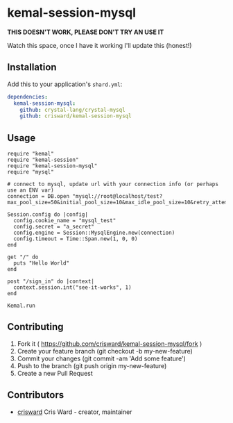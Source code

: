# kemal-session-mysql

**THIS DOESN'T WORK, PLEASE DON'T TRY AN USE IT**

Watch this space, once I have it working I'll update this (honest!)

## Installation

Add this to your application's `shard.yml`:

```yaml
dependencies:
  kemal-session-mysql:
    github: crystal-lang/crystal-mysql
    github: crisward/kemal-session-mysql
```

## Usage

```crystal
require "kemal"
require "kemal-session"
require "kemal-session-mysql"
require "mysql"

# connect to mysql, update url with your connection info (or perhaps use an ENV var)
connection = DB.open "mysql://root@localhost/test?max_pool_size=50&initial_pool_size=10&max_idle_pool_size=10&retry_attempts=3"

Session.config do |config|
  config.cookie_name = "mysql_test"
  config.secret = "a_secret"
  config.engine = Session::MysqlEngine.new(connection)
  config.timeout = Time::Span.new(1, 0, 0)
end

get "/" do
  puts "Hello World"
end

post "/sign_in" do |context|
  context.session.int("see-it-works", 1)
end

Kemal.run
```


## Contributing

1. Fork it ( https://github.com/crisward/kemal-session-mysql/fork )
2. Create your feature branch (git checkout -b my-new-feature)
3. Commit your changes (git commit -am 'Add some feature')
4. Push to the branch (git push origin my-new-feature)
5. Create a new Pull Request

## Contributors

- [crisward](https://github.com/crisward) Cris Ward - creator, maintainer
